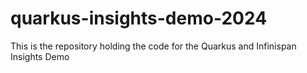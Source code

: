 # quarkus-insights-demo-2024
This is the repository holding the code for the Quarkus and Infinispan Insights Demo
